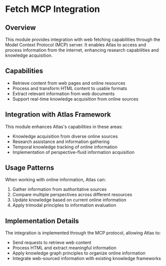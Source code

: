 # Fetch MCP Integration

## Overview

This module provides integration with web fetching capabilities through the Model Context Protocol (MCP) server. It enables Atlas to access and process information from the internet, enhancing research capabilities and knowledge acquisition.

## Capabilities

- Retrieve content from web pages and online resources
- Process and transform HTML content to usable formats
- Extract relevant information from web documents
- Support real-time knowledge acquisition from online sources

## Integration with Atlas Framework

This module enhances Atlas's capabilities in these areas:
- Knowledge acquisition from diverse online sources
- Research assistance and information gathering
- Temporal knowledge tracking of online information
- Implementation of perspective-fluid information acquisition

## Usage Patterns

When working with online information, Atlas can:
1. Gather information from authoritative sources
2. Compare multiple perspectives across different resources
3. Update knowledge based on current online information
4. Apply trimodal principles to information evaluation

## Implementation Details

The integration is implemented through the MCP protocol, allowing Atlas to:
- Send requests to retrieve web content
- Process HTML and extract meaningful information
- Apply knowledge graph principles to organize online information
- Integrate web-sourced information with existing knowledge frameworks

